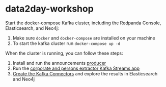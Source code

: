 # data2day-workshop

Start the docker-compose Kafka cluster, including the Redpanda Console, Elasticsearch, and Neo4j:

1. Make sure `docker` and `docker-compose` are installed on your machine
2. To start the kafka cluster run `docker-compose up -d`

When the cluster is running, you can follow these steps:

1. Install and run the announcements [producer](./announcement-producer/README.md)
2. Run the [corporate and persons extractor Kafka Streams app](./working-with-kafkastreams/README.md)
3. [Create the Kafka Connectors](./connectors/README.md) and explore the results in Elasticsearch and Neo4j
